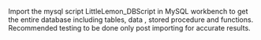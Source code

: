 Import the mysql script LittleLemon_DBScript in MySQL workbench to get the entire database including tables, data , stored procedure and functions.
Recommended testing to be done only post importing for accurate results.
